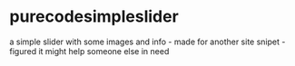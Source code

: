 # purecodesimpleslider
 a simple slider with some images and info - made for another site snipet - figured it might help someone else in need
